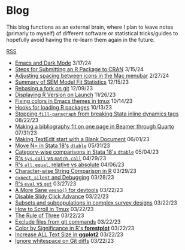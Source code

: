 # Blog

This blog functions as an external brain, where I plan to leave notes (primarly
to myself) of different software or statistical tricks/guides to hopefully avoid
having the re-learn them again in the future.

[RSS](rss.xml)

- [Emacs and Dark Mode](emacs-dark-mode.html) 3/17/24
- [Steps for Submitting an R Package to CRAN](R_pkg_submission.html) 3/15/24
- [Adjusting spacing between icons in the Mac menubar](mac-menu-bar-spacing.html) 2/27/24
- [Summary of SEM Model Fit Statistics](sem-model-fit-statistics.html) 12/15/23
- [Rebasing a fork on git](git-rebase-from-fork.html) 12/09/23
- [Displaying R Version on Launch](r-version-on-launch.html) 11/26/23
- [Fixing colors in Emacs themes in tmux](emacs-tmux-themes.html) 10/14/23
- [Hooks for loading R packages](r-package-hooks.html) 10/13/23
- [Stopping `fill-paragraph` from breaking Stata inline dynamics tags](emacs-fill-paragraph-stata-dynamic-tags.html) 08/22/23
- [Making a bibliography fit on one page in Beamer through Quarto](quarto-beamer-bibliography-size.html) 07/31/23
- [Making TextEdit start with a Blank Document](textedit-new-document.html) 06/01/23
- [Move N= in Stata 18's `dtable`](stata18-dtable-move-samplesize.html) 05/31/23
- [Category-wise comparisons in Stata 18's `dtable`](stata18-dtable-category-compare.html) 05/04/23
- [R's `sys.call` vs `match.call`](syscall-vs-matchcall.html) 04/29/23
- [R's `all.equal`, relative vs absolute](all.equal-scale-difference.html) 04/06/23
- [Character-wise String Comparison in R](characterwise-string-comparison.html) 03/29/23
- [`expect_silent` and Debugging](expect_silent-and-debugging.html) 03/28/23
- [R's `eval` vs `get`](eval-vs-get.html) 03/27/23
- [A More Sane `yesno()` for devtools](devtools-better-yesno.html) 03/22/23
- [Disable Slidy Click Advance](disable-slidy-click-advance.html) 03/22/23
- [Subsets and subpopulations in complex survey designs](subpop-complex-survey.html) 03/22/23
- [How to Scroll in Tmux](scrolling-in-tmux.html) 03/22/23
- [The Rule of Three](the-rule-of-three.html) 03/22/23
- [Exclude files from git commands](git-exclude-files.html) 03/22/23
- [Color by Significance in R's **forestplot**](forestplot-color-by-significance.html) 03/22/23
- [Increase ALL Text Size in **ggplot2**](ggplot-increase-all-text-size.html) 03/22/23
- [Ignore whitespace on Git diffs](git-ignore-whitespace.html) 03/22/23
